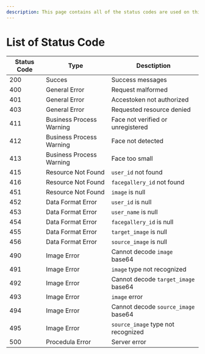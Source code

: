 ```yaml
---
description: This page contains all of the status codes are used on this API.
---
```


# List of Status Code

| Status Code | Type                     | Desctiption                         |
| ----------- | ------------------------ | ----------------------------------- |
| 200         | Succes                   | Success messages                    |
| 400         | General Error            | Request malformed                   |
| 401         | General Error            | Accestoken not authorized           |
| 403         | General Error            | Requested resource denied           |
| 411         | Business Process Warning | Face not verified or unregistered   |
| 412         | Business Process Warning | Face not detected                   |
| 413         | Business Process Warning | Face too small                      |
| 415         | Resource Not Found       | `user_id` not found                 |
| 416         | Resource Not Found       | `facegallery_id` not found          |
| 451         | Resource Not Found       | `image` is null                     |
| 452         | Data Format Error        | `user_id` is null                   |
| 453         | Data Format Error        | `user_name` is null                 |
| 454         | Data Format Error        | `facegallery_id` is null            |
| 455         | Data Format Error        | `target_image` is null              |
| 456         | Data Format Error        | `source_image` is null              |
| 490         | Image Error              | Cannot decode `image` base64        |
| 491         | Image Error              | `image` type not recognized         |
| 492         | Image Error              | Cannot decode `target_image` base64 |
| 493         | Image Error              | `image` error                       |
| 494         | Image Error              | Cannot decode `source_image` base64 |
| 495         | Image Error              | `source_image` type not recognized  |
| 500         | Procedula Error          | Server error                        |

